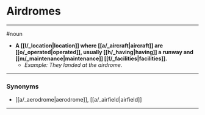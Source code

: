 # Airdromes
---
#noun
- **A [[l/_location|location]] where [[a/_aircraft|aircraft]] are [[o/_operated|operated]], usually [[h/_having|having]] a runway and [[m/_maintenance|maintenance]] [[f/_facilities|facilities]].**
	- _Example: They landed at the airdrome._
---
### Synonyms
- [[a/_aerodrome|aerodrome]], [[a/_airfield|airfield]]
---
